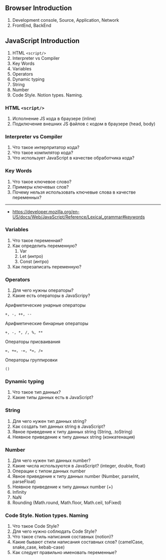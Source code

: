 ## Browser Introduction

1. Development console, Source, Application, Network
2. FrontEnd, BackEnd

## JavaScript Introduction

1. HTML `<script/>`
2. Interpreter vs Compiler
3. Key Words
4. Variables
5. Operators
6. Dynamic typing
7. String
8. Number
9. Code Style. Notion types. Naming.

### HTML `<script/>`

1. Исполнение JS кода в браузере (inline)
2. Подключение внешних JS файлов с кодом в браузере (head, body)

### Interpreter vs Compiler

1. Что такое интерпритатор кода?
2. Что такое компилятор кода?
3. Что использует JavaScript в качестве обработчика кода?

### Key Words

1. Что такое ключевое слово?
2. Примеры ключевых слов?
3. Почему нельзя использовать ключевые слова в качестве переменных?

---

* https://developer.mozilla.org/en-US/docs/Web/JavaScript/Reference/Lexical_grammar#keywords

### Variables

1. Что такое переменная?
2. Как определить переменную?
   1. Var
   2. Let (интро)
   3. Const (интро)
3. Как перезаписать переменную?

### Operators

1. Для чего нужны операторы?
2. Какие есть операторы в JavaScripy?

Арифметические унарные операторы

`+, -, ++, --`

Арифметические бинарные операторы

`+, -, *, /, %, **`

Операторы присваивания

`=, +=, -=, *=, /=`

Операторы группировки

`()`

### Dynamic typing

1. Что такое тип данных?
2. Какие типы данных есть в JavaScript?

### String

1. Для чего нужен тип данных string?
2. Как создать тип данных string в JavaScript?
3. Явное приведение к типу данных string (String, .toString)
4. Неявное приведение к типу данных string (конкатенация)

### Number

1. Для чего нужен тип данных number?
2. Какие числа используются в JavaScript? (integer, double, float)
3. Операции с типом данных number
4. Явное приведение к типу данных number (Number, parseInt, parseFloat)
5. Неявное приведение к типу данных number (+)
6. Infinity
7. NaN
8. Rounding (Math.round, Math.floor, Math.ceil, toFixed)

### Code Style. Notion types. Naming

1. Что такое Code Style?
2. Для чего нужно соблюдать Code Style?
3. Что такое стиль написания составных (notion)?
4. Какие бывают стили написания составных слов? (camelCase, snake_case, kebab-case)
5. Как следует правильно именовать переменные?
